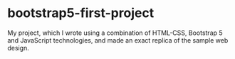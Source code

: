 # bootstrap5-first-project
My project, which I wrote using a combination of HTML-CSS, Bootstrap 5 and JavaScript technologies, and made an exact replica of the sample web design.
